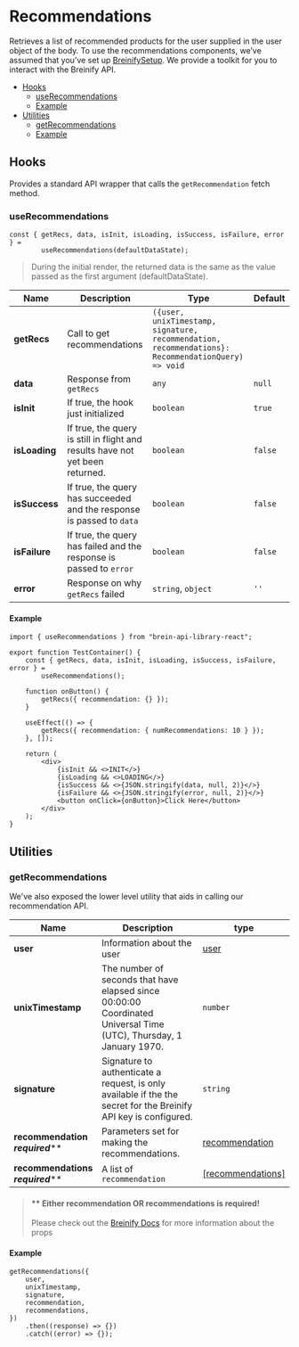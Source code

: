 # Recommendations
Retrieves a list of recommended products for the user supplied in the user object of the body. To use the recommendations components, we’ve assumed that you’ve set up [BreinifySetup](/README.md#configuring-the-library).
We provide a toolkit for you to interact with the Breinify API.
* [Hooks](#hooks)
  * [useRecommendations](#userecommendations)
  * [Example](#example)
* [Utilities](#utilities)
  * [getRecommendations](#getrecommendations)
  * [Example](#example)

## Hooks
Provides a standard API wrapper that calls the `getRecommendation` fetch method.

### useRecommendations
```tsx
const { getRecs, data, isInit, isLoading, isSuccess, isFailure, error } =
        useRecommendations(defaultDataState);
```
> During the initial render, the returned data is the same as the value passed as the first argument (defaultDataState).

| Name          | Description                                                                   | Type                                                                                                | Default |
|---------------|-------------------------------------------------------------------------------|-----------------------------------------------------------------------------------------------------|---------|
| **getRecs**   | Call to get recommendations                                                   | `({user, unixTimestamp, signature, recommendation, recommendations}: RecommendationQuery) => void ` |         |
| **data**      | Response from `getRecs`                                                       | `any`                                                                                               | `null`  |
| **isInit**    | If true, the hook just initialized                                            | `boolean`                                                                                           | `true`  |
| **isLoading** | If true, the query is still in flight and results have not yet been returned. | `boolean`                                                                                           | `false` |
| **isSuccess** | If true, the query has succeeded and the response is passed to `data`         | `boolean`                                                                                           | `false` |
| **isFailure** | If true, the query has failed and the response is passed to `error`           | `boolean`                                                                                           | `false` |
| **error**     | Response on why `getRecs` failed                                              | `string`, `object`                                                                                  | `''`    |


#### Example
```tsx
import { useRecommendations } from "brein-api-library-react";

export function TestContainer() {
    const { getRecs, data, isInit, isLoading, isSuccess, isFailure, error } =
        useRecommendations();

    function onButton() {
        getRecs({ recommendation: {} });
    }

    useEffect(() => {
        getRecs({ recommendation: { numRecommendations: 10 } });
    }, []);

    return (
        <div>
            {isInit && <>INIT</>}
            {isLoading && <>LOADING</>}
            {isSuccess && <>{JSON.stringify(data, null, 2)}</>}
            {isFailure && <>{JSON.stringify(error, null, 2)}</>}
            <button onClick={onButton}>Click Here</button>
        </div>
    );
}
```

## Utilities
### getRecommendations
We've also exposed the lower level utility that aids in calling our recommendation API.

| Name                                     | Description                                                                                                        | type                                                                                                 |
|------------------------------------------|--------------------------------------------------------------------------------------------------------------------|------------------------------------------------------------------------------------------------------|
| **user**                                 | Information about the user                                                                                         | [user](https://docs.breinify.com/?javascript--node#requesting-a-product-recommendation)              |
| **unixTimestamp**                        | The number of seconds that have elapsed since 00:00:00 Coordinated Universal Time (UTC), Thursday, 1 January 1970. | `number`                                                                                             |
| **signature**                            | Signature to authenticate a request, is only available if the the secret for the Breinify API key is configured.   | `string`                                                                                             |
| **recommendation**<br/>***required*****  | Parameters set for making the recommendations.                                                                     | [recommendation](https://docs.breinify.com/?javascript--node#requesting-a-product-recommendation)    |
| **recommendations**<br/>***required***** | A list of `recommendation`                                                                                         | [[recommendations]](https://docs.breinify.com/?javascript--node#requesting-a-product-recommendation) |
> #### ** Either recommendation OR recommendations is required!
> Please check out the [Breinify Docs](https://docs.breinify.com/?javascript--node#requesting-a-product-recommendation) for more information about the props

#### Example
```tsx
getRecommendations({
    user,
    unixTimestamp,
    signature,
    recommendation,
    recommendations,
})
    .then((response) => {})
    .catch((error) => {});
```